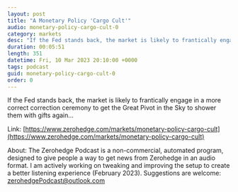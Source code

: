 ```yaml
---
layout: post
title: "A Monetary Policy 'Cargo Cult'"
audio: monetary-policy-cargo-cult-0
category: markets
desc: "If the Fed stands back, the market is likely to frantically engage in a more correct correction ceremony to get the Great Pivot in the Sky to shower them with gifts again..."
duration: 00:05:51
length: 351
datetime: Fri, 10 Mar 2023 20:10:00 +0000
tags: podcast
guid: monetary-policy-cargo-cult-0
order: 0
---
```

If the Fed stands back, the market is likely to frantically engage in a more correct correction ceremony to get the Great Pivot in the Sky to shower them with gifts again...

Link: [https://www.zerohedge.com/markets/monetary-policy-cargo-cult](https://www.zerohedge.com/markets/monetary-policy-cargo-cult)

About: The Zerohedge Podcast is a non-commercial, automated program, designed to give people a way to get news from Zerohedge in an audio format.  I am actively working on tweaking and improving the setup to create a better listening experience (February 2023).  Suggestions are welcome: [zerohedgePodcast@outlook.com](mailto:zerohedgePodcast@outlook.com)